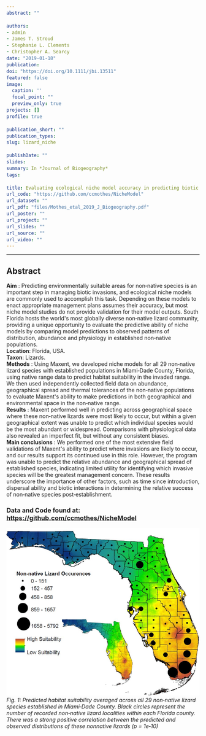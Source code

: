 ```yaml
---
abstract: ""

authors:
- admin
- James T. Stroud
- Stephanie L. Clements
- Christopher A. Searcy
date: "2019-01-18"
publication:
doi: "https://doi.org/10.1111/jbi.13511"
featured: false
image:
  caption: ''
  focal_point: ""
  preview_only: true
projects: []
profile: true

publication_short: ""
publication_types:
slug: lizard_niche

publishDate: ""
slides:
summary: In *Journal of Biogeography* 
tags:

title: Evaluating ecological niche model accuracy in predicting biotic invasions using South Florida's exotic lizard community
url_code: "https://github.com/ccmothes/NicheModel"
url_dataset: ""
url_pdf: "files/Mothes_etal_2019_J_Biogeography.pdf"
url_poster: ""
url_project: ""
url_slides: ""
url_source: ""
url_video: ""
---
```

***  
## **Abstract**
**Aim** : Predicting environmentally suitable areas for non‐native species is an important step in managing biotic invasions, and ecological niche models are commonly used to accomplish this task. Depending on these models to enact appropriate management plans assumes their accuracy, but most niche model studies do not provide validation for their model outputs. South Florida hosts the world's most globally diverse non‐native lizard community, providing a unique opportunity to evaluate the predictive ability of niche models by comparing model predictions to observed patterns of distribution, abundance and physiology in established non‐native populations.<br> 
**Location**: Florida, USA.<br> 
**Taxon**: Lizards.<br> 
**Methods** : Using Maxent, we developed niche models for all 29 non‐native lizard species with established populations in Miami‐Dade County, Florida, using native range data to predict habitat suitability in the invaded range. We then used independently collected field data on abundance, geographical spread and thermal tolerances of the non‐native populations to evaluate Maxent's ability to make predictions in both geographical and environmental space in the non‐native range.<br>
**Results** : Maxent performed well in predicting across geographical space where these non‐native lizards were most likely to occur, but within a given geographical extent was unable to predict which individual species would be the most abundant or widespread. Comparisons with physiological data also revealed an imperfect fit, but without any consistent biases.<br> 
**Main conclusions** : We performed one of the most extensive field validations of Maxent's ability to predict where invasions are likely to occur, and our results support its continued use in this role. However, the program was unable to predict the relative abundance and geographical spread of established species, indicating limited utility for identifying which invasive species will be the greatest management concern. These results underscore the importance of other factors, such as time since introduction, dispersal ability and biotic interactions in determining the relative success of non‐native species post‐establishment.<br>


### **Data and Code found at: https://github.com/ccmothes/NicheModel**  


![Figure 1](fig-1.jpg)
*Fig. 1: Predicted habitat suitability averaged across all 29 non‐native lizard species established in Miami‐Dade County. Black circles represent the number of recorded non‐native lizard localities within each Florida county. There was a strong positive correlation between the predicted and observed distributions of these nonnative lizards (p = 1e‐10)*




